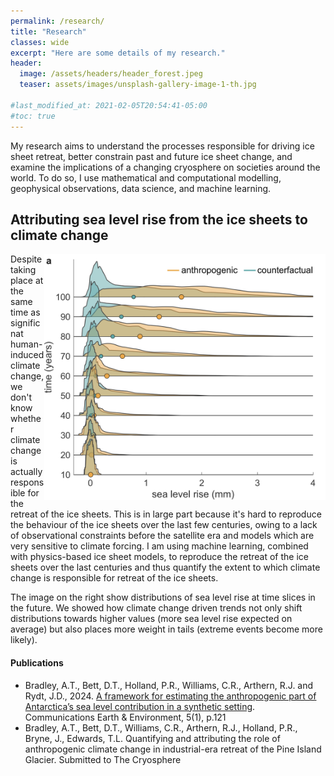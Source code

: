 ```yaml
---
permalink: /research/
title: "Research"
classes: wide
excerpt: "Here are some details of my research."
header:
  image: /assets/headers/header_forest.jpeg
  teaser: assets/images/unsplash-gallery-image-1-th.jpg

#last_modified_at: 2021-02-05T20:54:41-05:00
#toc: true
---
```


My research aims to understand the processes responsible for driving ice sheet retreat, better constrain past and future ice sheet change, and examine the implications of a changing cryosphere on societies around the world. To do so, I use mathematical and computational modelling, geophysical observations, data science, and machine learning. 

## Attributing sea level rise from the ice sheets to climate change  
<img align = "right" src="../assets/research-figures/distributions.png" alt="" title="" width="450" />

Despite taking place at the same time as significnat human-induced climate change, we don't know whether climate change is actually responsible for the retreat of the ice sheets. This is in large part because it's hard to reproduce the behaviour of the ice sheets over the last few centuries, owing to a lack of observational constraints before the satellite era and models which are very sensitive to climate forcing. I am using machine learning, combined with physics-based ice sheet models, to reproduce the retreat of the ice sheets over the last centuries and thus quantify the extent to which climate change is responsible for retreat of the ice sheets. 

The image on the right show distributions of sea level rise at time slices in the future. We showed how climate change driven trends not only shift distributions towards higher values (more sea level rise expected on average) but also places more weight in tails (extreme events become more likely).


#### Publications
* Bradley, A.T., Bett, D.T., Holland, P.R., Williams, C.R., Arthern, R.J. and Rydt, J.D., 2024. [A framework for estimating the anthropogenic part of Antarctica’s sea level contribution in a synthetic setting](https://www.nature.com/articles/s43247-024-01287-w). Communications Earth & Environment, 5(1), p.121  
* Bradley, A.T., Bett, D.T., Williams, C.R., Arthern, R.J., Holland, P.R., Bryne, J., Edwards, T.L. Quantifying and attributing the role of anthropogenic climate change in industrial-era retreat of the Pine Island Glacier. Submitted to The Cryosphere

